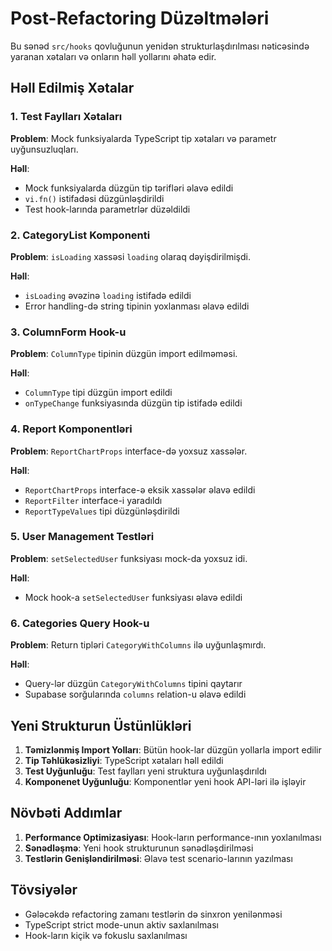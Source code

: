 
# Post-Refactoring Düzəltmələri

Bu sənəd `src/hooks` qovluğunun yenidən strukturlaşdırılması nəticəsində yaranan xətaları və onların həll yollarını əhatə edir.

## Həll Edilmiş Xətalar

### 1. Test Faylları Xətaları
**Problem**: Mock funksiyalarda TypeScript tip xətaları və parametr uyğunsuzluqları.

**Həll**:
- Mock funksiyalarda düzgün tip tərifləri əlavə edildi
- `vi.fn()` istifadəsi düzgünləşdirildi
- Test hook-larında parametrlər düzəldildi

### 2. CategoryList Komponenti
**Problem**: `isLoading` xassəsi `loading` olaraq dəyişdirilmişdi.

**Həll**:
- `isLoading` əvəzinə `loading` istifadə edildi
- Error handling-də string tipinin yoxlanması əlavə edildi

### 3. ColumnForm Hook-u
**Problem**: `ColumnType` tipinin düzgün import edilməməsi.

**Həll**:
- `ColumnType` tipi düzgün import edildi
- `onTypeChange` funksiyasında düzgün tip istifadə edildi

### 4. Report Komponentləri
**Problem**: `ReportChartProps` interface-də yoxsuz xassələr.

**Həll**:
- `ReportChartProps` interface-ə eksik xassələr əlavə edildi
- `ReportFilter` interface-i yaradıldı
- `ReportTypeValues` tipi düzgünləşdirildi

### 5. User Management Testləri
**Problem**: `setSelectedUser` funksiyası mock-da yoxsuz idi.

**Həll**:
- Mock hook-a `setSelectedUser` funksiyası əlavə edildi

### 6. Categories Query Hook-u
**Problem**: Return tipləri `CategoryWithColumns` ilə uyğunlaşmırdı.

**Həll**:
- Query-lər düzgün `CategoryWithColumns` tipini qaytarır
- Supabase sorğularında `columns` relation-u əlavə edildi

## Yeni Strukturun Üstünlükləri

1. **Təmizlənmiş Import Yolları**: Bütün hook-lar düzgün yollarla import edilir
2. **Tip Təhlükəsizliyi**: TypeScript xətaları həll edildi
3. **Test Uyğunluğu**: Test faylları yeni struktura uyğunlaşdırıldı
4. **Komponenet Uyğunluğu**: Komponentlər yeni hook API-ləri ilə işləyir

## Növbəti Addımlar

1. **Performance Optimizasiyası**: Hook-ların performance-ının yoxlanılması
2. **Sənədləşmə**: Yeni hook strukturunun sənədləşdirilməsi
3. **Testlərin Genişləndirilməsi**: Əlavə test scenario-larının yazılması

## Tövsiyələr

- Gələcəkdə refactoring zamanı testlərin də sinxron yenilənməsi
- TypeScript strict mode-unun aktiv saxlanılması
- Hook-ların kiçik və fokuslu saxlanılması

